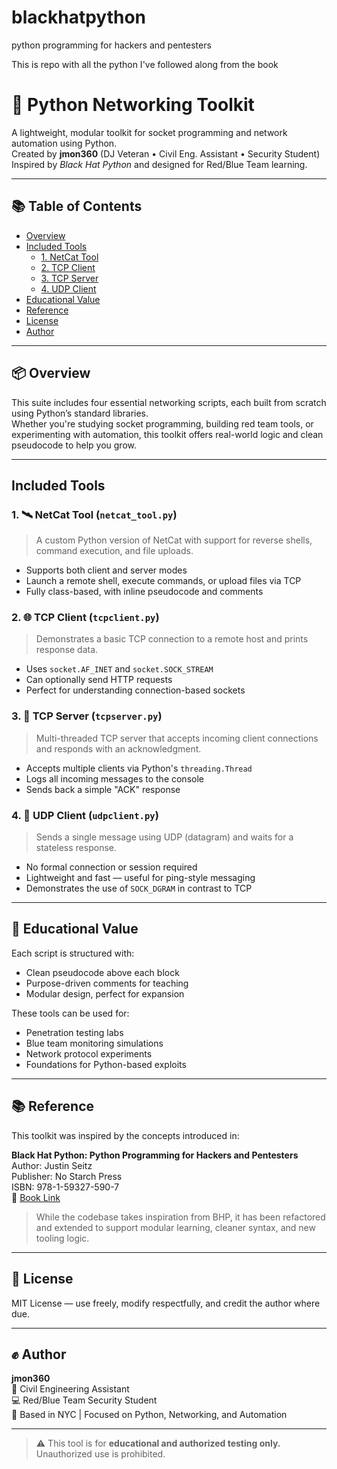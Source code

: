 # blackhatpython
python programming for hackers and pentesters

This is repo with all the python I've followed along from the book

# 🧠 Python Networking Toolkit

A lightweight, modular toolkit for socket programming and network automation using Python.  
Created by **jmon360** (DJ Veteran • Civil Eng. Assistant • Security Student)  
Inspired by *Black Hat Python* and designed for Red/Blue Team learning.

---

## 📚 Table of Contents

- [Overview](#overview)
- [Included Tools](#included-tools)
  - [1. NetCat Tool](#1-netcat-tool-netcat_toolpy)
  - [2. TCP Client](#2-tcp-client-tcpclientpy)
  - [3. TCP Server](#3-tcp-server-tcpserverpy)
  - [4. UDP Client](#4-udp-client-udpclientpy)
- [Educational Value](#educational-value)
- [Reference](#reference)
- [License](#license)
- [Author](#author)

---

## 📦 Overview

This suite includes four essential networking scripts, each built from scratch using Python’s standard libraries.  
Whether you're studying socket programming, building red team tools, or experimenting with automation, this toolkit offers real-world logic and clean pseudocode to help you grow.

---

## Included Tools

### 1. 🛰️ NetCat Tool (`netcat_tool.py`)
> A custom Python version of NetCat with support for reverse shells, command execution, and file uploads.

- Supports both client and server modes
- Launch a remote shell, execute commands, or upload files via TCP
- Fully class-based, with inline pseudocode and comments

### 2. 🌐 TCP Client (`tcpclient.py`)
> Demonstrates a basic TCP connection to a remote host and prints response data.

- Uses `socket.AF_INET` and `socket.SOCK_STREAM`
- Can optionally send HTTP requests
- Perfect for understanding connection-based sockets

### 3. 🧩 TCP Server (`tcpserver.py`)
> Multi-threaded TCP server that accepts incoming client connections and responds with an acknowledgment.

- Accepts multiple clients via Python's `threading.Thread`
- Logs all incoming messages to the console
- Sends back a simple "ACK" response

### 4. 📡 UDP Client (`udpclient.py`)
> Sends a single message using UDP (datagram) and waits for a stateless response.

- No formal connection or session required
- Lightweight and fast — useful for ping-style messaging
- Demonstrates the use of `SOCK_DGRAM` in contrast to TCP

---

## 🧠 Educational Value

Each script is structured with:
- Clean pseudocode above each block
- Purpose-driven comments for teaching
- Modular design, perfect for expansion

These tools can be used for:
- Penetration testing labs
- Blue team monitoring simulations
- Network protocol experiments
- Foundations for Python-based exploits

---

## 📚 Reference

This toolkit was inspired by the concepts introduced in:

**Black Hat Python: Python Programming for Hackers and Pentesters**  
Author: Justin Seitz  
Publisher: No Starch Press  
ISBN: 978-1-59327-590-7  
🔗 [Book Link](https://nostarch.com/blackhatpython)

> While the codebase takes inspiration from BHP, it has been refactored and extended to support modular learning, cleaner syntax, and new tooling logic.

---

## 📜 License

MIT License — use freely, modify respectfully, and credit the author where due.

---

## ✊ Author

**jmon360**   
📐 Civil Engineering Assistant  
💻 Red/Blue Team Security Student  
🌆 Based in NYC | Focused on Python, Networking, and Automation

---


> ⚠️ This tool is for **educational and authorized testing only.** Unauthorized use is prohibited.
